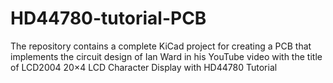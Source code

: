 # HD44780-tutorial-PCB
The repository contains a complete KiCad project for creating a PCB that implements the circuit design of Ian Ward in his YouTube video with the title of LCD2004 20×4 LCD Character Display with HD44780 Tutorial
